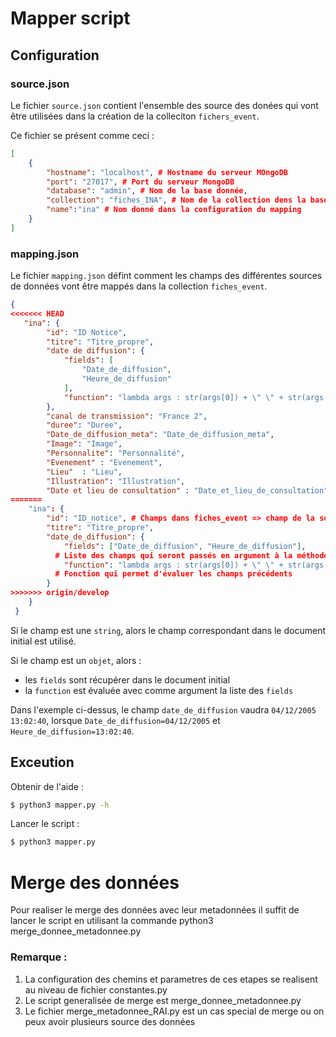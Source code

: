 # Mapper script
## Configuration
### source.json
Le fichier `source.json` contient l'ensemble des source des donées qui vont être utilisées dans la création de la colleciton `fichers_event`.

Ce fichier se présent comme ceci :
```json
[
    {
        "hostname": "localhost", # Hostname du serveur MOngoDB
        "port": "27017", # Port du serveur MongoDB
        "database": "admin", # Nom de la base donnée,
        "collection": "fiches_INA", # Nom de la collection dens la base de données
        "name":"ina" # Nom donné dans la configuration du mapping
    }
]
```

### mapping.json

Le fichier `mapping.json` défint comment les champs des différentes sources de données vont être mappés dans la collection `fiches_event`.

```json
{
<<<<<<< HEAD
   "ina": {
        "id": "ID Notice",
        "titre": "Titre_propre",
        "date de diffusion": {
            "fields": [
                "Date_de_diffusion",
                "Heure_de_diffusion"
            ],
            "function": "lambda args : str(args[0]) + \" \" + str(args[1]) if len(args) > 1 else args[0]"
        },
        "canal de transmission": "France 2",
        "duree": "Duree",
        "Date_de_diffusion_meta": "Date_de_diffusion_meta",
        "Image": "Image",
        "Personnalite": "Personnalité",
        "Evenement"	: "Evenement",
        "Lieu"	: "Lieu",
        "Illustration":	"Illustration",
        "Date et lieu de consultation" : "Date_et_lieu_de_consultation"
=======
    "ina": {
        "id": "ID_notice", # Champs dans fiches_event => champ de la source
        "titre": "Titre_propre",
        "date_de_diffusion": {
            "fields": ["Date_de_diffusion", "Heure_de_diffusion"], 
          # Liste des champs qui seront passés en argument à la méthode suivante
            "function": "lambda args : str(args[0]) + \" \" + str(args[1]) if len(args) > 1 else args[0]" 
          # Fonction qui permet d'évaluer les champs précédents  
        }
>>>>>>> origin/develop
    }
 }
```

Si le champ est une `string`, alors le champ correspondant dans le document initial est utilisé.

Si le champ est un `objet`, alors :

 - les `fields` sont récupérer dans le document initial
 - la `function` est évaluée avec comme argument la liste des `fields` 
 
Dans l'exemple ci-dessus, le champ `date_de_diffusion` vaudra `04/12/2005 13:02:40`, lorsque `Date_de_diffusion=04/12/2005` et `Heure_de_diffusion=13:02:40`. 


## Exceution

Obtenir de l'aide : 

```bash
$ python3 mapper.py -h
```

Lancer le script :
```bash
$ python3 mapper.py
```
# Merge des données 
Pour realiser le merge des données avec leur metadonnées il suffit de lancer le script en utilisant 
la commande python3 merge_donnee_metadonnee.py

### Remarque :
1. La configuration des chemins et parametres de ces etapes se realisent au niveau de fichier constantes.py
2. Le script generalisée de merge est merge_donnee_metadonnee.py
3. Le fichier merge_metadonnee_RAI.py est un cas special de merge ou on peux avoir plusieurs source des données
